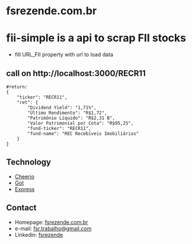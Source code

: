 fsrezende.com.br
======
**fii-simple** is a api to scrap FII stocks
======
* fill URL_FII property with url to load data

## call on http://localhost:3000/RECR11
```
#return: 
{
	"ticker": "RECR11",
	"ret": {
		"Dividend Yield": "1,71%",
		"Último Rendimento": "R$1,72",
		"Patrimônio Líquido": "R$2,31 B",
		"Valor Patrimonial por Cota": "R$95,25",
		"fund-ticker": "RECR11",
		"fund-name": "REC Recebíveis Imobiliários"
	}
}
```
## Technology
* [Cheerio](https://cheerio.js.org/)
* [Got](https://github.com/sindresorhus/got)
* [Express](https://expressjs.com/)

## Contact
* Homepage: [fsrezende.com.br](https://fsrezende.com.br/)
* e-mail: fsr.trabalho@gmail.com
* Linkedin: [fsrezende](https://www.linkedin.com/in/fsrezende)
